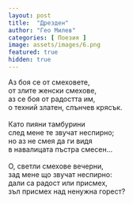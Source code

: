 ```yaml
---
layout: post
title:  "Дрезден"
author: "Гео Милев"
categories: [ Поезия ]
image: assets/images/6.png
featured: true
hidden: true
---
```

Аз боя се от смеховете,<br>
от злите женски смехове,<br>
аз се боя от радостта им,<br>
о техний златен, слънчев крясък.<br><br>
Като пияни тамбурини<br>
след мене те звучат неспирно;<br>
но аз не смея да ги видя<br>
в навалицата пъстра смесен…<br><br>
О, светли смехове вечерни,<br>
зад мене що звучат неспирно:<br>
дали са радост или присмех,<br>
зъл присмех над ненужна горест?